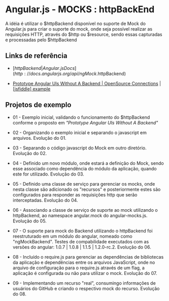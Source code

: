 # Angular.js - MOCKS : httpBackEnd

A idéia é utilizar o $httpBackend disponível no suporte de Mock do Angular.js para criar o suporte do mock, onde seja possível realizar as requisições HTTP, através do $http ou $resource, sendo essas capturadas e processadas pelo $httpBackend


## Links de referência

* [$httpBackend | Angular.js Docs](http://docs.angularjs.org/api/ngMock.$httpBackend)

* [Prototype Angular UIs Without A Backend | OpenSource Connections](http://www.opensourceconnections.com/2013/09/16/prototype-angular-uis-without-a-backend/) | [[jsfiddle] example](http://jsfiddle.net/softwaredoug/pCMCQ/9/)


## Projetos de exemplo

* 01 - Exemplo inicial, validando o funcionamento do $httpBackend conforme o proposto em _"Prototype Angular UIs Without A Backend"_

* 02 - Organizando o exemplo inicial e separando o javascript em arquivos. Evolução do 01.

* 03 - Separando o código javascript do Mock em outro diretório. Evolução do 02.

* 04 - Definido um novo módulo, onde estará a definição do Mock, sendo esse associado como dependência do módulo da aplicação, quando este for utilizado. Evolução do 03.

* 05 - Definido uma classe de serviço para gerenciar os mocks, onde nesta classe são adicionado os "recursos" e posteriormente estes são configurados para responder as requisições http que serão interceptadas. Evolução do 04.

* 06 - Associando a classe de serviço de suporte ao mock utilizando o httpBackend, ao namespace angular.mock do angular-mocks.js. Evolução do 05.

* 07 - O suporte para mock do Backend utilizando o httpBackend foi reestruturado em um módulo do angular, nomeado como "ngMockBackend". Testes de compabilidade executados com as versões do angular: 1.0.7 | 1.0.8 | 1.1.5 | 1.2.0-rc.2. Evolução do 06.

* 08 - Incluído o require.js para gerenciar as dependências de bibliotecas da aplicação e dependências entre os arquivos JavaScript, onde no arquivo de configuração para o require.js através de um flag, a aplicação é configurada ou não para utilizar o mock. Evolução do 07.

* 09 - Implementando um recurso "real", consumingo informações de usuários do GitHub e criando o respectivo mock do recurso. Evolução do 08.